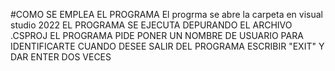 #COMO SE EMPLEA EL PROGRAMA
El progrma se abre la carpeta en visual studio 2022
EL PROGRAMA SE EJECUTA DEPURANDO EL ARCHIVO .CSPROJ 
EL PROGRAMA PIDE PONER UN NOMBRE DE USUARIO PARA IDENTIFICARTE
CUANDO DESEE SALIR DEL PROGRAMA ESCRIBIR "EXIT" Y DAR ENTER DOS VECES 

